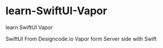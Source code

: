 # learn-SwiftUI-Vapor
learn SwiftUI Vapor

SwiftUI From Designcode.io Vapor form Server side with Swift
